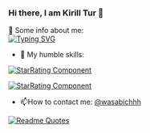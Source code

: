 ### Hi there, I am Kirill Tur 👋

🔭 Some info about me:  
[![Typing SVG](https://readme-typing-svg.herokuapp.com?font=Fira+Code&pause=200&color=06D200&random=false&width=435&lines=A+russian+student;RTU+MIREA+university)](https://git.io/typing-svg)
  
- 🤔 My humble skills:
  
[![StarRating Component](https://readme-components.vercel.app/api?component=star-rating&skill=python3&text=2)](https://github.com/harish-sethuraman/readme-components)  

[![StarRating Component](https://readme-components.vercel.app/api?component=star-rating&skill=c++3&text=2)](https://github.com/harish-sethuraman/readme-components)  
- 📫How to contact me:
[@wasabichhh](http://t-do.ru/wasabichhh "Telegram")

[![Readme Quotes](https://quotes-github-readme.vercel.app/api?type=horizontal&theme=dark)](https://github.com/piyushsuthar/github-readme-quotes)
